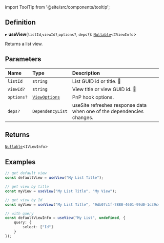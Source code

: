 import ToolTip from '@site/src/components/tooltip';

## Definition

▸ **useView**(`listId`,`viewId?`,`options?`, `deps?`): [`Nullable`](../Types/NullableT.md)<`IViewInfo`\>

Returns a list view.

## Parameters

| Name       | Type                                          | Description                                                                                |
| :--------- | :-------------------------------------------- | :----------------------------------------------------------------------------------------- |
| `listId`   | `string`                                      | List GUID id or title. <ToolTip text="Changing the value refreshes response data.">🚩</ToolTip>      |
| `viewId?`  | `string`                                      | View title or view GUID id. <ToolTip text="Changing the value refreshes response data.">🚩</ToolTip> |
| `options?` | [`ViewOptions`](../Interfaces/ViewOptions.md) | PnP hook options.                                                                          |
| `deps?`    | `DependencyList`                              | useSite refreshes response data when one of the dependencies changes.                          |

## Returns

[`Nullable`](../Types/NullableT.md)<`IViewInfo`\>

## Examples

```typescript
// get default view
const defaultView = useView("My List Title");

// get view by title
const myView = useView("My List Title", "My View");

// get view by Id
const myView = useView("My List Title", "9db07c1f-7880-4601-99d0-1c39c43f6599");

// with query
const defaultViewInfo = useView("My List", undefined, {
	query: {
		select: ["Id"]
	}
});
```
